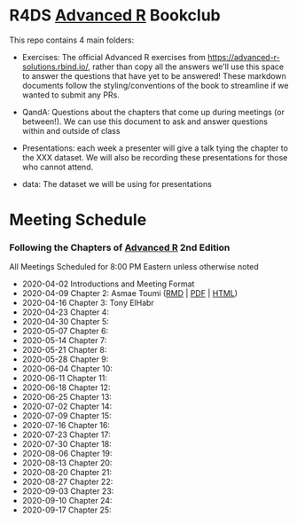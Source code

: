 # R4DS [Advanced R](https://adv-r.hadley.nz/) Bookclub

This repo contains 4 main folders:

- Exercises: The official Advanced R exercises from https://advanced-r-solutions.rbind.io/, 
rather than copy all the answers we'll use this space to answer the questions that have yet to be answered!
These markdown documents follow the styling/conventions of the book to streamline if we wanted 
to submit any PRs.

- QandA: Questions about the chapters that come up during meetings (or between!).
We can use this document to ask and answer questions within and outside of class

- Presentations: each week a presenter will give a talk tying the chapter to the XXX dataset.
We will also be recording these presentations for those who cannot attend.

- data: The dataset we will be using for presentations

# Meeting Schedule 
### Following the Chapters of [Advanced R](https://adv-r.hadley.nz/) 2nd Edition
All Meetings Scheduled for 8:00 PM Eastern unless otherwise noted


- 2020-04-02 Introductions and Meeting Format
- 2020-04-09 Chapter 2: Asmae Toumi ([RMD](Presentations/Week2/Chap2slides.Rmd) | [PDF](Presentations/Week2/Chap2slides.pdf) |  [HTML](Presentations/Week2/Chap2slides.html))
- 2020-04-16 Chapter 3: Tony ElHabr
- 2020-04-23 Chapter 4:
- 2020-04-30 Chapter 5:
- 2020-05-07 Chapter 6:
- 2020-05-14 Chapter 7:
- 2020-05-21 Chapter 8:
- 2020-05-28 Chapter 9:
- 2020-06-04 Chapter 10:
- 2020-06-11 Chapter 11:
- 2020-06-18 Chapter 12:
- 2020-06-25 Chapter 13:
- 2020-07-02 Chapter 14:
- 2020-07-09 Chapter 15:
- 2020-07-16 Chapter 16:
- 2020-07-23 Chapter 17:
- 2020-07-30 Chapter 18:
- 2020-08-06 Chapter 19:
- 2020-08-13 Chapter 20:
- 2020-08-20 Chapter 21:
- 2020-08-27 Chapter 22:
- 2020-09-03 Chapter 23:
- 2020-09-10 Chapter 24:
- 2020-09-17 Chapter 25:
